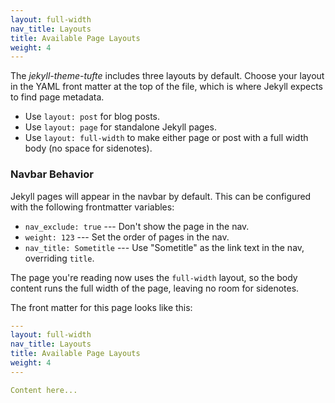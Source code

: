 ```yaml
---
layout: full-width
nav_title: Layouts
title: Available Page Layouts
weight: 4
---
```


The *jekyll-theme-tufte* includes three layouts by default. Choose your layout in the YAML front matter at the top of the file, which is where Jekyll expects to find page metadata.

* Use `layout: post` for blog posts.
* Use `layout: page` for standalone Jekyll pages.
* Use `layout: full-width` to make either page or post with a full width body (no space for sidenotes).

### Navbar Behavior

Jekyll pages will appear in the navbar by default. This can be configured with the following frontmatter variables:

- `nav_exclude: true` --- Don't show the page in the nav.
- `weight: 123` --- Set the order of pages in the nav.
- `nav_title: Sometitle` --- Use "Sometitle" as the link text in the nav, overriding `title`.

The page you're reading now uses the `full-width` layout, so the body content runs the full width of the page, leaving no room for sidenotes.

The front matter for this page looks like this:

```yaml
---
layout: full-width
nav_title: Layouts
title: Available Page Layouts
weight: 4
---

Content here...
```
